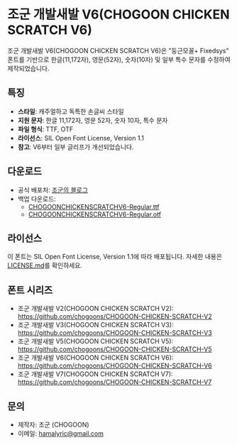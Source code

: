 # 조군 개발새발 V6(CHOGOON CHICKEN SCRATCH V6)

조군 개발새발 V6(CHOGOON CHICKEN SCRATCH V6)은 "둥근모꼴+ Fixedsys" 폰트를 기반으로 한글(11,172자), 영문(52자), 숫자(10자) 및 일부 특수 문자를 수정하여 제작되었습니다.

## 특징
- **스타일**: 캐주얼하고 독특한 손글씨 스타일
- **지원 문자**: 한글 11,172자, 영문 52자, 숫자 10자, 특수 문자
- **파일 형식**: TTF, OTF
- **라이선스**: SIL Open Font License, Version 1.1
- **참고**: V6부터 일부 글리프가 개선되었습니다.

## 다운로드
- 공식 배포처: [조군의 블로그](https://blog.naver.com/hamalyric/223572107612)
- 백업 다운로드:
  - [CHOGOONCHICKENSCRATCHV6-Regular.ttf](https://github.com/chogoons/CHOGOON-CHICKEN-SCRATCH-V6/blob/main/CHOGOONCHICKENSCRATCHV6-Regular.ttf)
  - [CHOGOONCHICKENSCRATCHV6-Regular.otf](https://github.com/chogoons/CHOGOON-CHICKEN-SCRATCH-V6/blob/main/CHOGOONCHICKENSCRATCHV6-Regular.otf)

## 라이선스
이 폰트는 SIL Open Font License, Version 1.1에 따라 배포됩니다. 자세한 내용은 [LICENSE.md](https://github.com/chogoons/CHOGOON-CHICKEN-SCRATCH-V6/blob/main/LICENSE.md)를 확인하세요.

## 폰트 시리즈
- 조군 개발새발 V2(CHOGOON CHICKEN SCRATCH V2): https://github.com/chogoons/CHOGOON-CHICKEN-SCRATCH-V2
- 조군 개발새발 V3(CHOGOON CHICKEN SCRATCH V3): https://github.com/chogoons/CHOGOON-CHICKEN-SCRATCH-V3
- 조군 개발새발 V5(CHOGOON CHICKEN SCRATCH V5): https://github.com/chogoons/CHOGOON-CHICKEN-SCRATCH-V5
- 조군 개발새발 V6(CHOGOON CHICKEN SCRATCH V6): https://github.com/chogoons/CHOGOON-CHICKEN-SCRATCH-V6
- 조군 개발새발 V7(CHOGOON CHICKEN SCRATCH V7): https://github.com/chogoons/CHOGOON-CHICKEN-SCRATCH-V7

## 문의
- 제작자: 조군 (CHOGOON)
- 이메일: hamalyric@gmail.com
